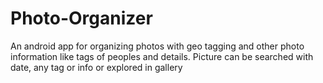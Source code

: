 Photo-Organizer
===============

An android app for organizing photos with geo tagging and other photo information like tags of peoples and details. Picture can be searched with date, any tag or info or explored in gallery
